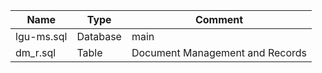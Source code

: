 |Name        |Type      |Comment                           |
|------------|----------|----------------------------------|
|lgu-ms.sql  |Database  |main                              |
|dm_r.sql    |Table     |Document Management and Records   |